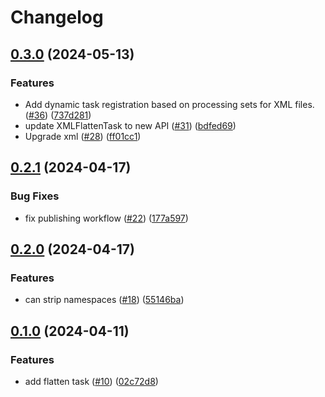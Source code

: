 # Changelog

## [0.3.0](https://github.com/tacascer-org/xml-processor-plugin/compare/v0.2.1...v0.3.0) (2024-05-13)


### Features

* Add dynamic task registration based on processing sets for XML files. ([#36](https://github.com/tacascer-org/xml-processor-plugin/issues/36)) ([737d281](https://github.com/tacascer-org/xml-processor-plugin/commit/737d28180a01d4d705fb476f0053a790c26b188b))
* update XMLFlattenTask to new API ([#31](https://github.com/tacascer-org/xml-processor-plugin/issues/31)) ([bdfed69](https://github.com/tacascer-org/xml-processor-plugin/commit/bdfed697d79ad2bd7f112e97ccf93f048b7d3d57))
* Upgrade xml ([#28](https://github.com/tacascer-org/xml-processor-plugin/issues/28)) ([ff01cc1](https://github.com/tacascer-org/xml-processor-plugin/commit/ff01cc1091e8144fa4c70a746104104eb1091a28))

## [0.2.1](https://github.com/tacascer-org/xml-processor-plugin/compare/v0.2.0...v0.2.1) (2024-04-17)


### Bug Fixes

* fix publishing workflow ([#22](https://github.com/tacascer-org/xml-processor-plugin/issues/22)) ([177a597](https://github.com/tacascer-org/xml-processor-plugin/commit/177a597e977c021c1699f7f35a4fc630c718cda2))

## [0.2.0](https://github.com/tacascer-org/xml-processor-plugin/compare/v0.1.0...v0.2.0) (2024-04-17)


### Features

* can strip namespaces ([#18](https://github.com/tacascer-org/xml-processor-plugin/issues/18)) ([55146ba](https://github.com/tacascer-org/xml-processor-plugin/commit/55146ba9a4e7d3905af72bff416053b022500880))

## [0.1.0](https://github.com/tacascer-org/xml-processor-plugin/compare/v0.0.1...v0.1.0) (2024-04-11)


### Features

* add flatten task ([#10](https://github.com/tacascer-org/xml-processor-plugin/issues/10)) ([02c72d8](https://github.com/tacascer-org/xml-processor-plugin/commit/02c72d8721a8a957ecfce6b61a097df608b71d2d))
